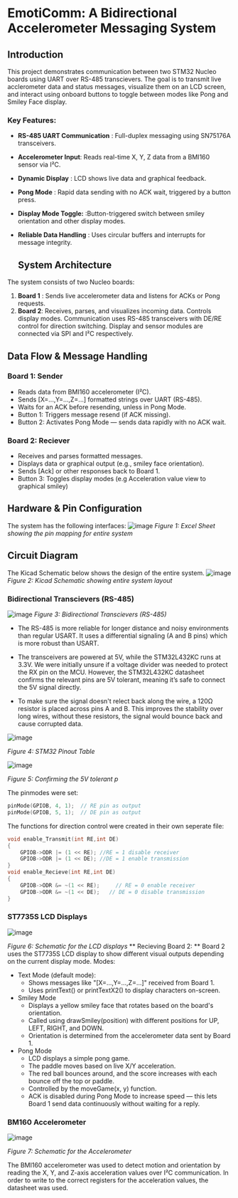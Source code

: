 # **EmotiComm: A Bidirectional Accelerometer Messaging System**
## **Introduction**

This project demonstrates communication between two STM32 Nucleo boards using UART over RS-485 transcievers. 
The goal is to transmit live acclerometer data and status messages, visualize them on an LCD screen, and interact using onboard buttons to toggle between modes like Pong and Smiley Face display. 

### **Key Features:**
- **RS-485 UART Communication** : Full-duplex messaging using SN75176A transceivers.
- **Accelerometer Input**: Reads real-time X, Y, Z data from a BMI160 sensor via I²C.
- **Dynamic Display** : LCD shows live data and graphical feedback.
- **Pong Mode** : Rapid data sending with no ACK wait, triggered by a button press.
- **Display Mode Toggle:** :Button-triggered switch between smiley orientation and other display modes.
- **Reliable Data Handling** : Uses circular buffers and interrupts for message integrity.

  ## **System Architecture**

The system consists of two Nucleo boards:
1. **Board 1** : Sends live accelerometer data and listens for ACKs or Pong requests.
2. **Board 2**: Receives, parses, and visualizes incoming data. Controls display modes.
Communication uses RS-485 transceivers with DE/RE control for direction switching.
Display and sensor modules are connected via SPI and I²C respectively.

## **Data Flow & Message Handling**
### **Board 1: Sender**
- Reads data from BMI160 accelerometer (I²C).
- Sends [X=...,Y=...,Z=...] formatted strings over UART (RS-485).
- Waits for an ACK before resending, unless in Pong Mode.
- Button 1: Triggers message resend (if ACK missing).
- Button 2: Activates Pong Mode — sends data rapidly with no ACK wait.

### **Board 2: Reciever**
- Receives and parses formatted messages.
- Displays data or graphical output (e.g., smiley face orientation).
- Sends [Ack] or other responses back to Board 1.
- Button 3: Toggles display modes (e.g Acceleration value view to graphical smiley)

## **Hardware & Pin Configuration**
The system has the following interfaces:
![image](https://github.com/user-attachments/assets/15ee6ecb-daf3-4b42-a9dc-b1a01ef54b0c)
*Figure 1: Excel Sheet showing the pin mapping for entire system*

## Circuit Diagram  

The Kicad Schematic below shows the design of the entire system.
![image](https://github.com/user-attachments/assets/375ef828-f049-47ae-8156-80ab4a87894c)
*Figure 2: Kicad Schematic showing entire system layout*

### **Bidirectional Transcievers (RS-485)**
![image](https://github.com/user-attachments/assets/a85c7917-c7f7-4461-9a80-03a5082d9e72)
*Figure 3: Bidirectional Transcievers (RS-485)*

- The RS-485 is more reliable for longer distance and noisy environments than regular USART. 
It uses a differential signaling (A and B pins) which is more robust than USART.

- The transceivers are powered at 5V, while the STM32L432KC runs at 3.3V. 
We were initially unsure if a voltage divider was needed to protect the RX pin on the MCU.
However, the STM32L432KC datasheet confirms the relevant pins are 5V tolerant, meaning it’s safe to connect the 5V signal directly.
- To make sure the signal doesn't relect back along the wire, a 120Ω resistor is placed across pins A and B. 
This improves the stability over long wires, without these resistors, the signal would bounce back and cause corrupted data.

![image](https://github.com/user-attachments/assets/9a60e433-b01a-48f1-8175-53d854ab69a9)

*Figure 4: STM32 Pinout Table*

![image](https://github.com/user-attachments/assets/6f076c12-eb8e-4f05-986d-a5abb84a0ad3)

*Figure 5: Confirming the 5V tolerant p*

The pinmodes were set:
```c
pinMode(GPIOB, 4, 1);  // RE pin as output
pinMode(GPIOB, 5, 1);  // DE pin as output
```
The functions for direction control were created in their own seperate file:
```c
void enable_Transmit(int RE,int DE)
{
    GPIOB->ODR |= (1 << RE); //RE = 1 disable receiver 
    GPIOB->ODR |= (1 << DE); //DE = 1 enable transmission
}
void enable_Recieve(int RE,int DE)
{
    GPIOB->ODR &= ~(1 << RE);     // RE = 0 enable receiver
    GPIOB->ODR &= ~(1 << DE);   // DE = 0 disable transmission
}
```
### **ST7735S LCD Displays**
![image](https://github.com/user-attachments/assets/5c7ff930-c694-4a42-84ff-d7a7650cba36)

*Figure 6: Schematic for the LCD displays*
** Recieving Board 2: **
Board 2 uses the ST7735S LCD display to show different visual outputs depending on the current display mode.
Modes:
- Text Mode (default mode):
  - Shows messages like "[X=...,Y=...,Z=...]" received from Board 1.
  - Uses printText() or printTextX2() to display characters on-screen.
- Smiley Mode
  - Displays a yellow smiley face that rotates based on the board's orientation.
  - Called using drawSmiley(position) with different positions for UP, LEFT, RIGHT, and DOWN.
  - Orientation is determined from the accelerometer data sent by Board 1.
- Pong Mode
  - LCD displays a simple pong game.
  - The paddle moves based on live X/Y acceleration.
  - The red ball bounces around, and the score increases with each bounce off the top or paddle.
  - Controlled by the moveGame(x, y) function.
  - ACK is disabled during Pong Mode to increase speed — this lets Board 1 send data continuously without waiting for a reply.
 
### **BM160 Accelerometer**
![image](https://github.com/user-attachments/assets/44bd3ddf-a14e-4dea-80ad-a17c4087eee0)

*Figure 7: Schematic for the Accelerometer*

The BMI160 accelerometer was used to detect motion and orientation by reading the X, Y, and Z-axis acceleration values over I²C communication.
In order to write to the correct registers for the acceleration values, the datasheet was used.
